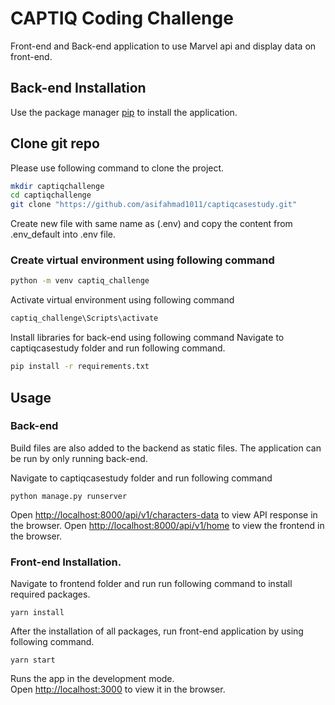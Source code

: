 # CAPTIQ Coding Challenge

Front-end and Back-end application to use Marvel api and display data on front-end.

## Back-end Installation

Use the package manager [pip](https://pip.pypa.io/en/stable/) to install the application.

## Clone git repo
Please use following command to clone the project.

```bash
mkdir captiqchallenge
cd captiqchallenge
git clone "https://github.com/asifahmad1011/captiqcasestudy.git"
```
Create new file with same name as (.env) and copy the content from .env_default into .env file.

### Create virtual environment using following command
```bash
python -m venv captiq_challenge
```
 Activate virtual environment using following command
```bash
captiq_challenge\Scripts\activate
```
Install libraries for back-end using following command
Navigate to captiqcasestudy folder and run following command.
```bash
pip install -r requirements.txt
```

## Usage
### Back-end

Build files are also added to the backend as static files. The application can be run by only running back-end.

Navigate to captiqcasestudy folder and run following command

```terminal
python manage.py runserver
```
Open [http://localhost:8000/api/v1/characters-data](http://localhost:8000/api/v1/characters-data) to view API response in the browser.
Open [http://localhost:8000/api/v1/home](http://localhost:8000/api/v1/home) to view the frontend in the browser.

### Front-end Installation.

Navigate to frontend folder and run run following command to install required packages.

```terminal
yarn install
```

After the installation of all packages, run front-end application by using following command.

```terminal
yarn start
```
Runs the app in the development mode.\
Open [http://localhost:3000](http://localhost:3000) to view it in the browser.